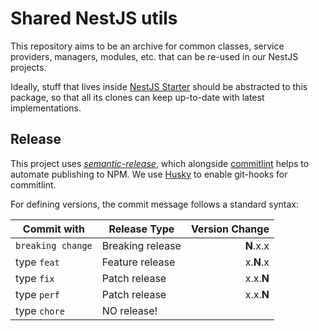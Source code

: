 # Shared NestJS utils

This repository aims to be an archive for common classes, service providers, managers, modules, etc. that can be re-used in our NestJS projects.

Ideally, stuff that lives inside [NestJS Starter](https://github.com/demandio-labs/nest-starter) should be abstracted to this package, so that all its clones can keep up-to-date with latest implementations.

## Release

This project uses [_semantic-release_](https://semantic-release.gitbook.io/semantic-release/), which alongside [commitlint](https://commitlint.js.org/#/) helps to automate publishing to NPM.
We use [Husky](https://typicode.github.io/husky/) to enable git-hooks for commitlint.

For defining versions, the commit message follows a standard syntax:

| Commit with       | Release Type     | Version Change |
| ----------------- | ---------------- | -------------: |
| `breaking change` | Breaking release |      **N**.x.x |
| type `feat`       | Feature release  |      x.**N**.x |
| type `fix`        | Patch release    |      x.x.**N** |
| type `perf`       | Patch release    |      x.x.**N** |
| type `chore`      | NO release!      |                |
